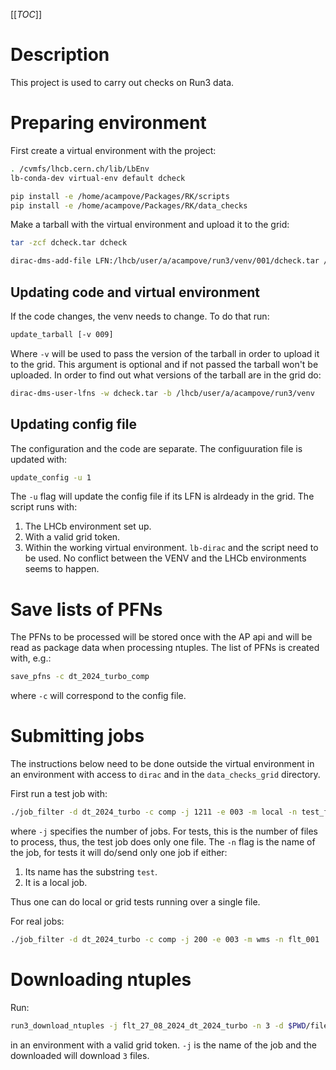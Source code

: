 [[_TOC_]]

# Description

This project is used to carry out checks on Run3 data.

# Preparing environment

First create a virtual environment with the project:

```bash
. /cvmfs/lhcb.cern.ch/lib/LbEnv
lb-conda-dev virtual-env default dcheck

pip install -e /home/acampove/Packages/RK/scripts
pip install -e /home/acampove/Packages/RK/data_checks
```

Make a tarball with the virtual environment and upload it to the grid:

```bash
tar -zcf dcheck.tar dcheck

dirac-dms-add-file LFN:/lhcb/user/a/acampove/run3/venv/001/dcheck.tar /home/acampove/Test/venv/dcheck.tar CERN-USER
```

## Updating code and virtual environment

If the code changes, the venv needs to change. To do that run:

```bash
update_tarball [-v 009]
```

Where `-v` will be used to pass the version of the tarball in order to upload it to the grid. 
This argument is optional and if not passed the tarball won't be uploaded.
In order to find out what versions of the tarball are in the grid do:

```bash
dirac-dms-user-lfns -w dcheck.tar -b /lhcb/user/a/acampove/run3/venv
```

## Updating config file

The configuration and the code are separate. The configuuration file is updated with:

```bash
update_config -u 1
```

The `-u` flag will update the config file if its LFN is alrdeady in the grid.
The script runs with:

1. The LHCb environment set up.
1. With a valid grid token.
1. Within the working virtual environment. 
`lb-dirac` and the script need to be used. No conflict between the VENV and the LHCb environments seems to happen.

# Save lists of PFNs

The PFNs to be processed will be stored once with the AP api and will be read as package data when processing ntuples. 
The list of PFNs is created with, e.g.:

```bash
save_pfns -c dt_2024_turbo_comp
```

where `-c` will correspond to the config file.

# Submitting jobs

The instructions below need to be done outside the virtual environment in an environment with access to `dirac` and in the `data_checks_grid`
directory.

First run a test job with:

```bash
./job_filter -d dt_2024_turbo -c comp -j 1211 -e 003 -m local -n test_flt
```

where `-j` specifies the number of jobs. For tests, this is the number of files to process, thus, the test job does only one file. 
The `-n` flag is the name of the job, for tests it will do/send only one job if either:

1. Its name has the substring `test`.
1. It is a local job.

Thus one can do local or grid tests running over a single file.

For real jobs:

```bash
./job_filter -d dt_2024_turbo -c comp -j 200 -e 003 -m wms -n flt_001
```

# Downloading ntuples

Run:

```bash
run3_download_ntuples -j flt_27_08_2024_dt_2024_turbo -n 3 -d $PWD/files
```

in an environment with a valid grid token. `-j` is the name of the job and the downloaded will download `3` files.
